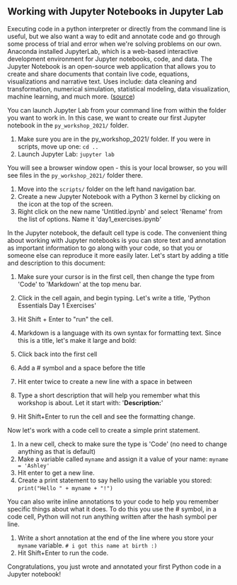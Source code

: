 ## Working with Jupyter Notebooks in Jupyter Lab

Executing code in a python interpreter or directly from the command line is useful, but we also want a way to edit and annotate code and go through some process of trial and error when we're solving problems on our own. Anaconda installed JupyterLab, which is a web-based interactive development environment for Jupyter notebooks, code, and data. The Jupyter Notebook is an open-source web application that allows you to create and share documents that contain live code, equations, visualizations and narrative text. Uses include: data cleaning and transformation, numerical simulation, statistical modeling, data visualization, machine learning, and much more. ([source](https://jupyter.org/#:~:text=JupyterLab%20is%20a%20web%2Dbased,scientific%20computing%2C%20and%20machine%20learning.))

You can launch Jupyter Lab from your command line from within the folder you want to work in. In this case, we want to create our first Jupyter notebook in the `py_workshop_2021/` folder.

1. Make sure you are in the py_workshop_2021/ folder. If you were in scripts, move up one: `cd ..`
2. Launch Jupyter Lab: `jupyter lab`

You will see a browser window open - this is your local browser, so you will see files in the `py_workshop_2021/` folder there.

1. Move into the `scripts/` folder on the left hand navigation bar.
2. Create a new Jupyter Notebook with a Python 3 kernel by clicking on the icon at the top of the screen.
3. Right click on the new name 'Untitled.ipynb' and select 'Rename' from the list of options. Name it 'day1_exercises.ipynb'

In the Jupyter notebook, the default cell type is code. The convenient thing about working with Jupyter notebooks is you can store text and annotation as important information to go along with your code, so that you or someone else can reproduce it more easily later. Let's start by adding a title and description to this document:

1. Make sure your cursor is in the first cell, then change the type from 'Code' to 'Markdown' at the top menu bar.
2. Click in the cell again, and begin typing. Let's write a title, 'Python Essentials Day 1 Exercises'
3. Hit Shift + Enter to "run" the cell.

1. Markdown is a language with its own syntax for formatting text. Since this is a title, let's make it large and bold:

2. Click back into the first cell
3. Add a # symbol and a space before the title
4. Hit enter twice to create a new line with a space in between
5. Type a short description that will help you remember what this workshop is about. Let it start with: '**Description:**'
6. Hit Shift+Enter to run the cell and see the formatting change.

Now let's work with a code cell to create a simple print statement.

1. In a new cell, check to make sure the type is 'Code' (no need to change anything as that is default)
2. Make a variable called `myname` and assign it a value of your name: `myname = 'Ashley'`
3. Hit enter to get a new line.
4. Create a print statement to say hello using the variable you stored: `print("Hello " + myname + "!")`

You can also write inline annotations to your code to help you remember specific things about what it does. To do this you use the # symbol, in a code cell, Python will not run anything written after the hash symbol per line.

1. Write a short annotation at the end of the line where you store your `myname` variable. `# i got this name at birth :)`
2. Hit Shift+Enter to run the code.

Congratulations, you just wrote and annotated your first Python code in a Jupyter notebook!